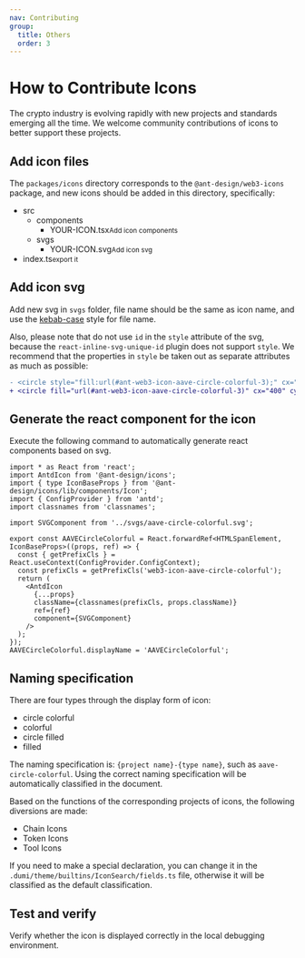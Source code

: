 ```yaml
---
nav: Contributing
group:
  title: Others
  order: 3
---
```


# How to Contribute Icons

The crypto industry is evolving rapidly with new projects and standards emerging all the time. We welcome community contributions of icons to better support these projects.

## Add icon files

The `packages/icons` directory corresponds to the `@ant-design/web3-icons` package, and new icons should be added in this directory, specifically:

<Tree>
  <ul>
    <li>
      src
      <ul>
        <li>
          components
          <ul>
            <li>YOUR-ICON.tsx<small>Add icon components</small></li>
          </ul>
        </li>
        <li>
          svgs
          <ul>
            <li>YOUR-ICON.svg<small>Add icon svg</small></li>
          </ul>
        </li>
      </ul>
    </li>
    <li>index.ts<small>export it</small></li>
  </ul>
</Tree>

## Add icon svg

Add new svg in `svgs` folder, file name should be the same as icon name, and use the [kebab-case](https://developer.mozilla.org/en-US/docs/Glossary/Kebab_case) style for file name.

Also, please note that do not use `id` in the `style` attribute of the svg, because the `react-inline-svg-unique-id` plugin does not support `style`. We recommend that the properties in `style` be taken out as separate attributes as much as possible:

```diff
- <circle style="fill:url(#ant-web3-icon-aave-circle-colorful-3);" cx="400" cy="400" r="388"/> # bad
+ <circle fill="url(#ant-web3-icon-aave-circle-colorful-3)" cx="400" cy="400" r="388"/> # good
```

## Generate the react component for the icon

Execute the following command to automatically generate react components based on svg.

<NormalCommand command="icons:generate"></NormalCommand>

```tsx | pure
import * as React from 'react';
import AntdIcon from '@ant-design/icons';
import { type IconBaseProps } from '@ant-design/icons/lib/components/Icon';
import { ConfigProvider } from 'antd';
import classnames from 'classnames';

import SVGComponent from '../svgs/aave-circle-colorful.svg';

export const AAVECircleColorful = React.forwardRef<HTMLSpanElement, IconBaseProps>((props, ref) => {
  const { getPrefixCls } = React.useContext(ConfigProvider.ConfigContext);
  const prefixCls = getPrefixCls('web3-icon-aave-circle-colorful');
  return (
    <AntdIcon
      {...props}
      className={classnames(prefixCls, props.className)}
      ref={ref}
      component={SVGComponent}
    />
  );
});
AAVECircleColorful.displayName = 'AAVECircleColorful';
```

## Naming specification

There are four types through the display form of icon:

- circle colorful
- colorful
- circle filled
- filled

The naming specification is: `{project name}-{type name}`, such as `aave-circle-colorful`. Using the correct naming specification will be automatically classified in the document.

Based on the functions of the corresponding projects of icons, the following diversions are made:

- Chain Icons
- Token Icons
- Tool Icons

If you need to make a special declaration, you can change it in the `.dumi/theme/builtins/IconSearch/fields.ts` file, otherwise it will be classified as the default classification.

## Test and verify

Verify whether the icon is displayed correctly in the local debugging environment.
